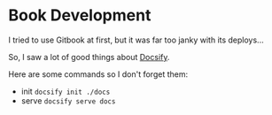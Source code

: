 # Book Development


I tried to use Gitbook at first, but it was far too janky with its deploys...


So, I saw a lot of good things about [Docsify](https://docsify.js.org). 

Here are some commands so I don't forget them:
* init ```docsify init ./docs```
* serve ```docsify serve docs```

